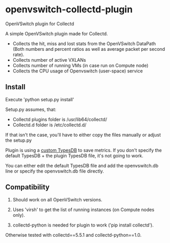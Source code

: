openvswitch-collectd-plugin
===========================

OpenVSwitch plugin for Collectd

A simple OpenVSwitch plugin made for Collectd.

- Collects the hit, miss and lost stats from the OpenVSwitch DataPath (Both
numbers and percent ratios as well as average packet per second rate).
- Collects number of active VXLANs
- Collects number of running VMs (in case run on Compute node)
- Collects the CPU usage of Openvswitch (user-space) service

Install
-------

Execute 'python setup.py install'

Setup.py assumes, that:

 - Collectd plugins folder is /usr/lib64/collectd/
 - Collectd.d folder is /etc/collectd.d/

If that isn't the case, you'll have to either copy the files manually or adjust the setup.py

Plugin is using a [custom TypesDB](https://collectd.org/documentation/manpages/types.db.5.shtml#custom_types) to save metrics.
If you don't specify the default TypesDB + the plugin TypesDB file, it's not going to work.

You can either edit the default TypesDB file and add the openvswitch.db line or specify the openvswitch.db file directly.

Compatibility
-------------------------

1. Should work on all OpenVSwitch versions.

2. Uses 'virsh' to get the list of running instances (on Compute nodes only).

3. collectd-python is needed for plugin to work ('pip install collectd').

Otherwise tested with collectd==5.5.1 and collectd-python==1.0.
